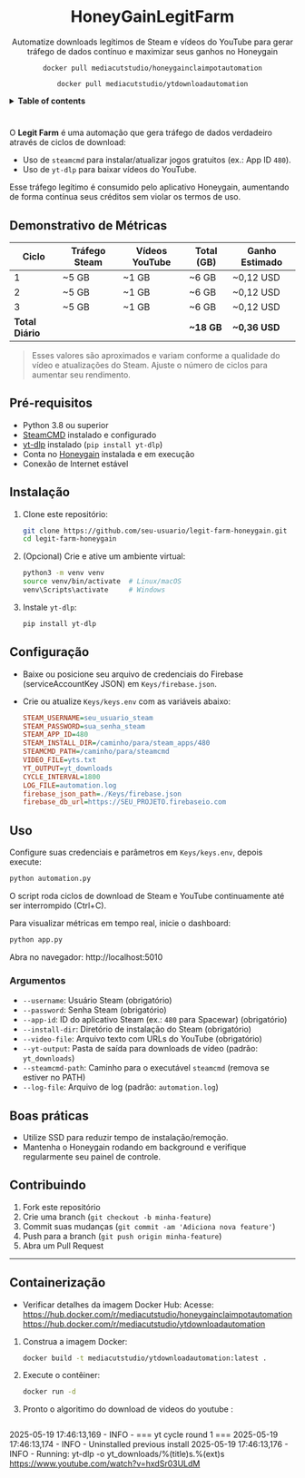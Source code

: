 
<h1 align="center">HoneyGainLegitFarm</h1>

<p align="center">
Automatize downloads legítimos de Steam e vídeos do YouTube para gerar tráfego de dados contínuo e maximizar seus ganhos no Honeygain</p>

<p align="center"><code>docker pull mediacutstudio/honeygainclaimpotautomation</code></p>
<p align="center"><code>docker pull mediacutstudio/ytdownloadautomation</code></p>


<details>
<summary><strong>Table of contents</strong></summary>

<!-- Begin ToC -->
- [Descrição](#descrição)
- [Pré-requisitos](#pré-requisitos)
- [Instalação](#instalação)
- [Configuração](#configuração)
- [Uso](#uso)
- [Demonstrativo de Métricas](#demonstrativo-de-métricas)
- [Boas práticas](#boas-práticas)
- [Containerização](#containerização)
- [Contribuindo](#contribuindo)
<!-- End ToC -->

</details>

# 
O **Legit Farm** é uma automação que gera tráfego de dados verdadeiro através de ciclos de download:
- Uso de `steamcmd` para instalar/atualizar jogos gratuitos (ex.: App ID `480`).
- Uso de `yt-dlp` para baixar vídeos do YouTube.

Esse tráfego legítimo é consumido pelo aplicativo Honeygain, aumentando de forma contínua seus créditos sem violar os termos de uso.

## Demonstrativo de Métricas

| Ciclo | Tráfego Steam | Vídeos YouTube | Total (GB) | Ganho Estimado |
|-------|---------------|----------------|------------|----------------|
| 1     | ~5 GB         | ~1 GB          | ~6 GB      | ~0,12 USD      |
| 2     | ~5 GB         | ~1 GB          | ~6 GB      | ~0,12 USD      |
| 3     | ~5 GB         | ~1 GB          | ~6 GB      | ~0,12 USD      |
|**Total Diário**|           |                | **~18 GB** | **~0,36 USD**  |

> Esses valores são aproximados e variam conforme a qualidade do vídeo e atualizações do Steam. Ajuste o número de ciclos para aumentar seu rendimento.

## Pré-requisitos

- Python 3.8 ou superior
- [SteamCMD](https://developer.valvesoftware.com/wiki/SteamCMD) instalado e configurado
- [yt-dlp](https://github.com/yt-dlp/yt-dlp) instalado (`pip install yt-dlp`)
- Conta no [Honeygain](https://honeygain.com/) instalada e em execução
- Conexão de Internet estável

## Instalação

1. Clone este repositório:
   ```bash
   git clone https://github.com/seu-usuario/legit-farm-honeygain.git
   cd legit-farm-honeygain
   ```
2. (Opcional) Crie e ative um ambiente virtual:
   ```bash
   python3 -m venv venv
   source venv/bin/activate  # Linux/macOS
   venv\Scripts\activate     # Windows
   ```
3. Instale `yt-dlp`:
   ```bash
   pip install yt-dlp
   ```

## Configuração

- Baixe ou posicione seu arquivo de credenciais do Firebase (serviceAccountKey JSON) em `Keys/firebase.json`.
- Crie ou atualize `Keys/keys.env` com as variáveis abaixo:

  ```ini
  STEAM_USERNAME=seu_usuario_steam
  STEAM_PASSWORD=sua_senha_steam
  STEAM_APP_ID=480
  STEAM_INSTALL_DIR=/caminho/para/steam_apps/480
  STEAMCMD_PATH=/caminho/para/steamcmd
  VIDEO_FILE=yts.txt
  YT_OUTPUT=yt_downloads
  CYCLE_INTERVAL=1800
  LOG_FILE=automation.log
  firebase_json_path=./Keys/firebase.json
  firebase_db_url=https://SEU_PROJETO.firebaseio.com
  ```

## Uso

Configure suas credenciais e parâmetros em `Keys/keys.env`, depois execute:

```bash
python automation.py
```

O script roda ciclos de download de Steam e YouTube continuamente até ser interrompido (Ctrl+C).

Para visualizar métricas em tempo real, inicie o dashboard:

```bash
python app.py
```

Abra no navegador: http://localhost:5010

### Argumentos

- `--username`: Usuário Steam (obrigatório)
- `--password`: Senha Steam (obrigatório)
- `--app-id`: ID do aplicativo Steam (ex.: `480` para Spacewar) (obrigatório)
- `--install-dir`: Diretório de instalação do Steam (obrigatório)
- `--video-file`: Arquivo texto com URLs do YouTube (obrigatório)
- `--yt-output`: Pasta de saída para downloads de vídeo (padrão: `yt_downloads`)
- `--steamcmd-path`: Caminho para o executável `steamcmd` (remova se estiver no PATH)
- `--log-file`: Arquivo de log (padrão: `automation.log`)

## Boas práticas



- Utilize SSD para reduzir tempo de instalação/remoção.
- Mantenha o Honeygain rodando em background e verifique regularmente seu painel de controle.

## Contribuindo

1. Fork este repositório
2. Crie uma branch (`git checkout -b minha-feature`)
3. Commit suas mudanças (`git commit -am 'Adiciona nova feature'`)
4. Push para a branch (`git push origin minha-feature`)
5. Abra um Pull Request

---


## Containerização
- Verificar detalhes da imagem
Docker Hub: Acesse:
https://hub.docker.com/r/mediacutstudio/honeygainclaimpotautomation
https://hub.docker.com/r/mediacutstudio/ytdownloadautomation

1. Construa a imagem Docker:

   ```bash
   docker build -t mediacutstudio/ytdownloadautomation:latest .
   ```

2. Execute o contêiner:

   ```bash
   docker run -d 
   ```

3. Pronto o algoritimo do download de videos do youtube :

   ```bash
2025-05-19 17:46:13,169 - INFO - === yt cycle round 1 ===
2025-05-19 17:46:13,174 - INFO - Uninstalled previous install
2025-05-19 17:46:13,176 - INFO - Running: yt-dlp -o yt_downloads/%(title)s.%(ext)s https://www.youtube.com/watch?v=hxdSr03ULdM⁠
   ```
